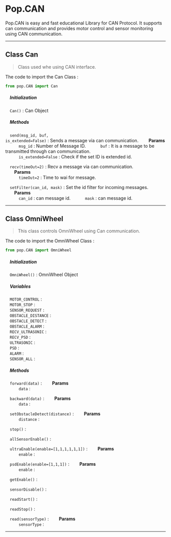 <h1> Pop.CAN </h1>
Pop.CAN is easy and fast educational Library for CAN Protocol. It supports can communication and provides motor control and sensor monitoring using CAN communication.
<br>

<!-- # Class & Method Description-->
<hr/>

## <span class="title">Class</span> <span class="title_accent">**Can**</span>    

<blockquote class="desc">Class used whe using CAN interface.</blockquote>

The code to import the Can Class :

``` python
from pop.CAN import Can
```

<h5>&emsp;Initialization</h5>

&emsp;<code class="code_accent">Can()</code> : Can Object<br>

<h5>&emsp;Methods</h5>

&emsp;<code class="code_accent">send(msg_id, buf, is_extended=False)</code> : Sends a message via can communication. 
&emsp;&emsp;**Params**    
&emsp;&emsp;&emsp;`msg_id` : Number of Message ID. 
&emsp;&emsp;&emsp;`buf` : It is a message to be transmitted through can communication.  
&emsp;&emsp;&emsp;`is_extended=False` : Check if the set ID is extended id.  

&emsp;<code class="code_accent">recv(timeOut=2)</code> : Recv a message via can communication.   
&emsp;&emsp;**Params**    
&emsp;&emsp;&emsp;`timeOut=2` : Time to wai for message.   

&emsp;<code class="code_accent">setFilter(can_id, mask)</code> : Set the id filter for incoming messages.   
&emsp;&emsp;**Params**    
&emsp;&emsp;&emsp;`can_id` : can message id. 
&emsp;&emsp;&emsp;`mask` : can message id. 

---

## <span class="title">Class</span> <span class="title_accent">**OmniWheel**</span>    

<blockquote class="desc">This class controls OmniWheel using Can communication.</blockquote>

The code to import the OmniWheel Class :

``` python
from pop.CAN import OmniWheel
```

<h5>&emsp;Initialization</h5>

&emsp;<code class="code_accent">OmniWheel()</code> : OmniWheel Object<br>

<h5>&emsp;Variables</h5>  

&emsp;<code class="code_accent">MOTOR_CONTROL</code> :      
&emsp;<code class="code_accent">MOTOR_STOP</code> :      
&emsp;<code class="code_accent">SENSOR_REQUEST</code> :      
&emsp;<code class="code_accent">OBSTACLE_DISTANCE</code> :      
&emsp;<code class="code_accent">OBSTACLE_DETECT</code> :      
&emsp;<code class="code_accent">OBSTACLE_ALARM</code> :      
&emsp;<code class="code_accent">RECV_ULTRASONIC</code> :      
&emsp;<code class="code_accent">RECV_PSD</code> :      
&emsp;<code class="code_accent">ULTRASONIC</code> :      
&emsp;<code class="code_accent">PSD</code> :      
&emsp;<code class="code_accent">ALARM</code> :      
&emsp;<code class="code_accent">SENSOR_ALL</code> :      

<h5>&emsp;Methods</h5>

&emsp;<code class="code_accent">forward(data)</code> : 
&emsp;&emsp;**Params**    
&emsp;&emsp;&emsp;`data` : 

&emsp;<code class="code_accent">backward(data)</code> : 
&emsp;&emsp;**Params**    
&emsp;&emsp;&emsp;`data` : 

&emsp;<code class="code_accent">setObstacleDetect(distance)</code> : 
&emsp;&emsp;**Params**    
&emsp;&emsp;&emsp;`distance` : 

&emsp;<code class="code_accent">stop()</code> : 

&emsp;<code class="code_accent">allSensorEnable()</code> : 

&emsp;<code class="code_accent">ultraEnable(enable=[1,1,1,1,1,1])</code> : 
&emsp;&emsp;**Params**    
&emsp;&emsp;&emsp;`enable` : 

&emsp;<code class="code_accent">psdEnable(enable=[1,1,1])</code> : 
&emsp;&emsp;**Params**    
&emsp;&emsp;&emsp;`enable` : 

&emsp;<code class="code_accent">getEnable()</code> : 

&emsp;<code class="code_accent">sensorDisable()</code> : 

&emsp;<code class="code_accent">readStart()</code> : 

&emsp;<code class="code_accent">readStop()</code> : 

&emsp;<code class="code_accent">read(sensorType)</code> : 
&emsp;&emsp;**Params**    
&emsp;&emsp;&emsp;`sensorType` : 

---

